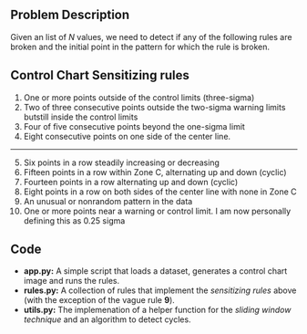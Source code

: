 ## Problem Description

Given an list of _N_ values, we need to detect if any of the following rules are broken and 
the initial point in the pattern for which the rule is broken.

## Control Chart Sensitizing rules
  1. One or more points outside of the control limits (three-sigma)
  2. Two of three consecutive points outside the two-sigma warning limits butstill inside the control limits
  3. Four of five consecutive points beyond the one-sigma limit
  4. Eight consecutive points on one side of the center line. 
  ---
  5. Six points in a row steadily increasing or decreasing
  6. Fifteen points in a row within Zone C, alternating up and down (cyclic)
  7. Fourteen points in a row alternating up and down (cyclic)
  8. Eight points in a row on both sides of the center line with none in Zone C
  9. An unusual or nonrandom pattern in the data
 10. One or more points near a warning or control limit. I am now personally defining this as 0.25 sigma


## Code

- **app.py:** A simple script that loads a dataset, generates a control chart image and runs the
rules.
- **rules.py:** A collection of rules that implement the _sensitizing rules_ above (with the exception
of the vague rule **9**).
- **utils.py:** The implemenation of a helper function for the _sliding window technique_ and an
algorithm to detect cycles.
